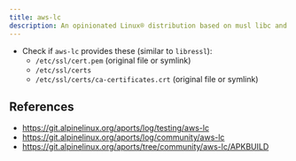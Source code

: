```yaml
---
title: aws-lc
description: An opinionated Linux® distribution based on musl libc and toybox
---
```


- Check if `aws-lc` provides these  (similar to `libressl`):
  - `/etc/ssl/cert.pem` (original file or symlink)
  - `/etc/ssl/certs`
  - `/etc/ssl/certs/ca-certificates.crt` (original file or symlink)

## References
- https://git.alpinelinux.org/aports/log/testing/aws-lc
- https://git.alpinelinux.org/aports/log/community/aws-lc
- https://git.alpinelinux.org/aports/tree/community/aws-lc/APKBUILD
